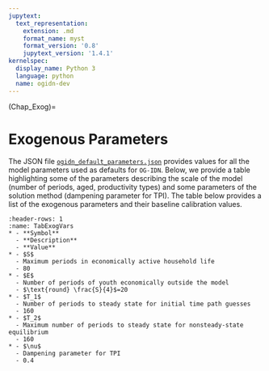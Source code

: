 ```yaml
---
jupytext:
  text_representation:
    extension: .md
    format_name: myst
    format_version: '0.8'
    jupytext_version: '1.4.1'
kernelspec:
  display_name: Python 3
  language: python
  name: ogidn-dev
---
```


(Chap_Exog)=
# Exogenous Parameters


  The JSON file [`ogidn_default_parameters.json`](https://github.com/EAPD-DRB/OG-IDN/blob/master/ogidn/ogidn_default_parameters.json) provides values for all the model parameters used as defaults for `OG-IDN`. Below, we provide a table highlighting some of the parameters describing the scale of the model (number of periods, aged, productivity types) and some parameters of the solution method (dampening parameter for TPI). The table below provides a list of the exogenous parameters and their baseline calibration values.

  <!-- +++
  ```{code-cell} ogidn-dev
  :tags: [hide-cell]
  from myst_nb import glue
  import ogcore.parameter_tables as pt
  from ogcore import Specifications
  p = Specifications()
  table = pt.param_table(p, table_format=None, path=None)
  glue("param_table", table, display=False)
  ```
  -->

  ```{list-table} **List of exogenous parameters and baseline calibration values.**
  :header-rows: 1
  :name: TabExogVars
  * - **Symbol**
    - **Description**
    - **Value**
  * - $S$
    - Maximum periods in economically active household life
    - 80
  * - $E$
    - Number of periods of youth economically outside the model
    - $\text{round} \frac{S}{4}$=20
  * - $T_1$
    - Number of periods to steady state for initial time path guesses
    - 160
  * - $T_2$
    - Maximum number of periods to steady state for nonsteady-state equilibrium
    - 160
  * - $\nu$
    - Dampening parameter for TPI
    - 0.4
  ```
